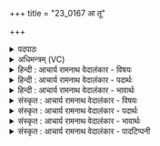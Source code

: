 +++
title = "23_0167 आ तू"

+++
<details><summary>पदपाठः</summary>

आ꣢। तु। नः꣢। इन्द्र। क्षुम꣡न्त꣢म्। चि꣣त्र꣢म्। ग्रा꣣भ꣢म्। सम्। गृ꣣भाय। महाहस्ती꣢। म꣣हा। हस्ती꣢। द꣡क्षि꣢꣯णेन। १६७।
</details>

<details><summary>अधिमन्त्रम् (VC)</summary>

- इन्द्रः
- कुसीदी काण्वः
- गायत्री
- षड्जः
- ऐन्द्रं काण्डम्
</details>

<details><summary>हिन्दी : आचार्य रामनाथ वेदालंकार - विषयः</summary>

अगले मन्त्र में परमात्मा और राजा से प्रार्थना की गयी है।
</details>

<details><summary>हिन्दी : आचार्य रामनाथ वेदालंकार - पदार्थः</summary>

पदार्थान्वय -  प्रथम—राजा के पक्ष में। हे (इन्द्र) परमैश्वर्यशाली राजन् ! (महाहस्ती) बड़ी सूँडवाले हाथी के समान विशाल भुजावाले आप (तु) शीघ्र ही (दक्षिणेन) दाहिने हाथ से (नः) हमारे लिए अर्थात् हमें दान करने के लिए (क्षुमन्तम्) प्रशस्त अन्नों से युक्त (चित्रम्) आश्चर्यकारी (ग्राभम्) ग्राह्य धन को (आ) चारों ओर से (संगृभाय) संग्रह कीजिए ॥ द्वितीय—परमात्मा के पक्ष में। हे (इन्द्र) परमैश्वर्यशाली परमात्मन् ! आप (तु) शीघ्र ही (नः) हमें देने के लिए (क्षुमन्तम्) भौतिक धन, अन्न आदि से युक्त (चित्रम्) अद्भुत (ग्राभम्) ग्राह्य अध्यात्मसम्पत्ति रूप धन को (संगृभाय) संगृहीत कीजिए, जैसे (महाहस्ती) विशाल भुजाओंवाला कोई मनुष्य (दक्षिणेन) अपने दाहिने हाथ से वस्तुओं का संग्रह करता है, अथवा, जैसे (महाहस्ती) प्रशस्त किरणोंवाला हिरण्यपाणि सूर्य (दक्षिणेन) अपने समृद्ध किरणजाल से भूमि पर स्थित जलों का संग्रह करता है अथवा जैसे (महाहस्ती) विशाल हाथी (दक्षिणेन) अपने बलवान् सूँड-रूप हाथ से विविध वस्तुओं का संग्रह करता है ॥३॥ इस मन्त्र श्लेषालङ्कार है। ‘महाहस्ती’ में लुप्तोपमा है ॥३॥
</details>

<details><summary>हिन्दी : आचार्य रामनाथ वेदालंकार - भावार्थः</summary>

भावार्थ -  परमेश्वर और राजा सब प्रजाजनों को पुरुषार्थी करके प्रचुर धन-धान्य से सम्पन्न, विद्यावान्, धार्मिक और योगविद्या के ऐश्वर्य से युक्त करें ॥३॥
</details>

<details><summary>संस्कृत : आचार्य रामनाथ वेदालंकार - विषयः</summary>

अथ परमेश्वरो राजा च प्रार्थ्यते।
</details>

<details><summary>संस्कृत : आचार्य रामनाथ वेदालंकार - पदार्थः</summary>

पदार्थान्वय -  प्रथमः—राजपरः। हे (इन्द्र) परमैश्वर्यशालिन् राजन् ! (महाहस्ती२) महाशुण्डो गज इव महाभुजः त्वम् (तु) क्षिप्रम् (दक्षिणेन) दक्षिणहस्तेन (नः) अस्मभ्यम् (क्षुमन्तम्३) प्रशस्तान्नयुक्तम्। क्षु इत्यन्ननाम। निघं० २।७। (चित्रम्४) अद्भुतम् (ग्राभम्५) ग्राह्यं धनम्। गृह्यते इति ग्राभः। हृग्रहोर्भश्छन्दसि इति वार्तिकेन हस्य भत्वम्। (आ) समन्तात् (सं गृभाय) सं गृहाण। ग्रह उपादाने धातोः छन्दसि शायजपि अ० ३।१।८४ इति श्नः शायजादेशः। हस्य भत्वम् ॥ अथ द्वितीयः—परमात्मपरः। हे (इन्द्र) परमैश्वर्यवन् परमात्मन् ! त्वम् (तु) क्षिप्रमेव (नः) अस्मभ्यं दातुम् (क्षुमन्तम्) भौतिकधनान्नादियुक्तम् (चित्रम्) अद्भुतम् (ग्राभम्) ग्राह्यम् अध्यात्मसंपद्रूपं धनम् (आ) समन्तात् (संगृभाय) संगृहाण, यथा (महाहस्ती) विशालभुजः कश्चिन्मनुष्यः (दक्षिणेन) दक्षिणहस्तेन वस्तूनि संगृह्णाति। यद्वा, यथा (महाहस्ती) महनीयकिरणः हिरण्यपाणिः सविता सूर्यः (दक्षिणेन) समृद्धेन स्वकिरणजालेन भूमिष्ठानि जलानि संगृह्णाति। यद्वा, यथा (महाहस्ती) महागजः (दक्षिणेन) बलवता स्वकीयेन शुण्डादण्डेन खाद्यपेयादीनि वस्तूनि संगृह्णाति ॥३॥ अत्र श्लेषालङ्कारः। महाहस्ती इति च लुप्तोपमम् ॥३॥
</details>

<details><summary>संस्कृत : आचार्य रामनाथ वेदालंकार - भावार्थः</summary>

भावार्थ -  परमेश्वरो राष्ट्रस्य राजा च सर्वान् प्रजाजनान् पुरुषार्थिनो विधाय प्रभूतधनधान्यसम्पन्नान् विद्यावतो धार्मिकान् योगैश्वर्ययुक्ताँश्च विदधातु ॥३॥
</details>

<details><summary>संस्कृत : आचार्य रामनाथ वेदालंकार - पादटिप्पनी</summary>

टिप्पनी -   १. ऋ० ८।८१।१, साम० ७२८। २. महाहस्ती। महाँश्चासौ हस्तश्च महाहस्तः। तस्मादिदं तृतीयैकवचनम्। महता हस्तेनेत्यर्थः—इति वि०। महान् हस्तो महाहस्तः। महाहस्तवान् त्वम्—इति भ०। ३. क्षुमन्तम्। क्षु शब्दे इत्येतस्येदं रूपम्। कीर्तिमन्तम्—इति वि०। कीर्तिमन्तं कीर्तिसहितम्—इति भ०। शब्दवन्तं स्तुत्यमित्यर्थः—इति सा०। ४. (चित्रम्) चक्रवर्तिराज्यश्रिया विद्यामणिसुवर्णहस्त्यश्वादि- योगेनाद्भुतम् इति ऋ० १।९।५ भाष्ये द०। ५. ग्राभं ग्राह्यं ग्रहणयोग्यम्, अभिसंस्कारैः संस्कृतमित्यर्थः।—इति वि०। ग्राभं धनम्। गृह्यते संगृह्यते सर्वैः इति ग्राहः—इति भ०। ग्राहकं ग्रहणार्हं वा धनम्—इति सा०।
</details>